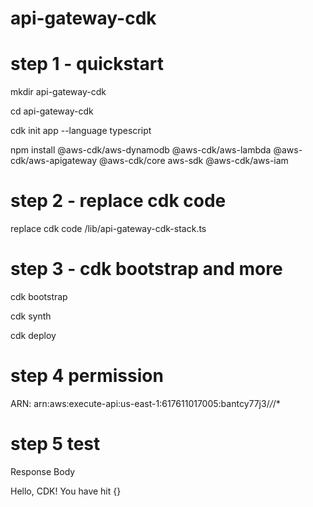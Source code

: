 # api-gateway-cdk




# step 1 - quickstart

mkdir api-gateway-cdk

cd api-gateway-cdk

cdk init app --language typescript

npm install @aws-cdk/aws-dynamodb @aws-cdk/aws-lambda @aws-cdk/aws-apigateway @aws-cdk/core aws-sdk @aws-cdk/aws-iam

# step 2 - replace cdk code

replace cdk  code /lib/api-gateway-cdk-stack.ts




# step 3 - cdk bootstrap and more

cdk bootstrap

cdk synth

cdk deploy

# step 4 permission


ARN: arn:aws:execute-api:us-east-1:617611017005:bantcy77j3/*/*/*

# step 5 test

Response Body

Hello, CDK! You have hit {}

